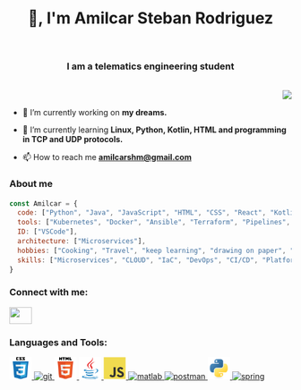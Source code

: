 <h1 align="center">👋, I'm Amilcar Steban Rodriguez</h1>
<br />

<h3 align="center">I am a telematics engineering student</h3>
<br />

<a href="https://github.com/anuraghazra/github-readme-stats">
  <img align="right" src="https://github-readme-stats.vercel.app/api/top-langs/?username=Amilcar-Steban&layout=compact" />
</a>
<br />

*  🔭 I’m currently working on **my dreams.**
  
*  🌱 I’m currently learning **Linux, Python, Kotlin, HTML and programming in TCP and UDP protocols.**
  
*  📫 How to reach me **amilcarshm@gmail.com**
<h3>
  About me
</h3>

```javascript
const Amilcar = {
  code: ["Python", "Java", "JavaScript", "HTML", "CSS", "React", "Kotlin", "Flutter", "Django", "Tkinter", "MySQL", "Postgres"],
  tools: ["Kubernetes", "Docker", "Ansible", "Terraform", "Pipelines", "AWS", "Azure", "GCloud"],
  ID: ["VSCode"],
  architecture: ["Microservices"],
  hobbies: ["Cooking", "Travel", "keep learning", "drawing on paper", "videogames"],
  skills: ["Microservices", "CLOUD", "IaC", "DevOps", "CI/CD", "Platform management", "Network infrastructure", "Software development", "Programming languages"]
}
```


<h3 align="left">
  
  Connect with me:</h3>
<p align="left">
<a href="https://instagram.com/stebanr.09?igshid=ZDdkNTZiNTM=" target="blank"><img align="center" src="https://raw.githubusercontent.com/rahuldkjain/github-profile-readme-generator/master/src/images/icons/Social/instagram.svg" height="30" width="40" /></a>
</p>

<h3 align="left">Languages and Tools:</h3>
<p align="left"> <a href="https://www.w3schools.com/css/" target="_blank" rel="noreferrer"> <img src="https://raw.githubusercontent.com/devicons/devicon/master/icons/css3/css3-original-wordmark.svg" alt="css3" width="40" height="40"/> </a> <a href="https://git-scm.com/" target="_blank" rel="noreferrer"> <img src="https://www.vectorlogo.zone/logos/git-scm/git-scm-icon.svg" alt="git" width="40" height="40"/> </a> <a href="https://www.w3.org/html/" target="_blank" rel="noreferrer"> <img src="https://raw.githubusercontent.com/devicons/devicon/master/icons/html5/html5-original-wordmark.svg" alt="html5" width="40" height="40"/> </a> <a href="https://www.java.com" target="_blank" rel="noreferrer"> <img src="https://raw.githubusercontent.com/devicons/devicon/master/icons/java/java-original.svg" alt="java" width="40" height="40"/> </a> <a href="https://developer.mozilla.org/en-US/docs/Web/JavaScript" target="_blank" rel="noreferrer"> <img src="https://raw.githubusercontent.com/devicons/devicon/master/icons/javascript/javascript-original.svg" alt="javascript" width="40" height="40"/> </a> <a href="https://www.mathworks.com/" target="_blank" rel="noreferrer"> <img src="https://upload.wikimedia.org/wikipedia/commons/2/21/Matlab_Logo.png" alt="matlab" width="40" height="40"/> </a> <a href="https://postman.com" target="_blank" rel="noreferrer"> <img src="https://www.vectorlogo.zone/logos/getpostman/getpostman-icon.svg" alt="postman" width="40" height="40"/> </a> <a href="https://www.python.org" target="_blank" rel="noreferrer"> <img src="https://raw.githubusercontent.com/devicons/devicon/master/icons/python/python-original.svg" alt="python" width="40" height="40"/> </a> <a href="https://spring.io/" target="_blank" rel="noreferrer"> <img src="https://www.vectorlogo.zone/logos/springio/springio-icon.svg" alt="spring" width="40" height="40"/> </a> </p>
